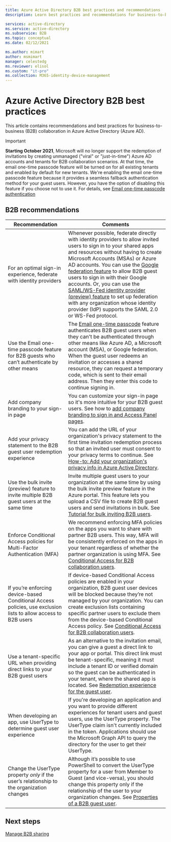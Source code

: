```yaml
---
title: Azure Active Directory B2B best practices and recommendations
description: Learn best practices and recommendations for business-to-business (B2B) guest user access in Azure Active Directory.

services: active-directory
ms.service: active-directory
ms.subservice: B2B
ms.topic: conceptual
ms.date: 02/12/2021

ms.author: mimart
author: msmimart
manager: celestedg
ms.reviewer: elisol
ms.custom: "it-pro"
ms.collection: M365-identity-device-management
---
```


# Azure Active Directory B2B best practices
This article contains recommendations and best practices for business-to-business (B2B) collaboration in Azure Active Directory (Azure AD).

   > [!IMPORTANT]
   > **Starting October 2021**, Microsoft will no longer support the redemption of invitations by creating unmanaged ("viral" or "just-in-time") Azure AD accounts and tenants for B2B collaboration scenarios. At that time, the email one-time passcode feature will be turned on for all existing tenants and enabled by default for new tenants. We're enabling the email one-time passcode feature because it provides a seamless fallback authentication method for your guest users. However, you have the option of disabling this feature if you choose not to use it. For details, see [Email one-time passcode authentication](one-time-passcode.md)


## B2B recommendations
| Recommendation | Comments |
| --- | --- |
| For an optimal sign-in experience, federate with identity providers | Whenever possible, federate directly with identity providers to allow invited users to sign in to your shared apps and resources without having to create Microsoft Accounts (MSAs) or Azure AD accounts. You can use the [Google federation feature](google-federation.md) to allow B2B guest users to sign in with their Google accounts. Or, you can use the [SAML/WS-Fed identity provider (preview) feature](direct-federation.md) to set up federation with any organization whose identity provider (IdP) supports the SAML 2.0 or WS-Fed protocol. |
| Use the Email one-time passcode  feature for B2B guests who can’t authenticate by other means | The [Email one-time passcode](one-time-passcode.md) feature authenticates B2B guest users when they can't be authenticated through other means like Azure AD, a Microsoft account (MSA), or Google federation. When the guest user redeems an invitation or accesses a shared resource, they can request a temporary code, which is sent to their email address. Then they enter this code to continue signing in. |
| Add company branding to your sign-in page | You can customize your sign-in page so it's more intuitive for your B2B guest users. See how to [add company branding to sign in and Access Panel pages](../fundamentals/customize-branding.md). |
| Add your privacy statement to the B2B guest user redemption experience | You can add the URL of your organization's privacy statement to the first time invitation redemption process so that an invited user must consent to your privacy terms to continue. See [How-to: Add your organization's privacy info in Azure Active Directory](../fundamentals/active-directory-properties-area.md). |
| Use the bulk invite (preview) feature to invite multiple B2B guest users at the same time | Invite multiple guest users to your organization at the same time by using the bulk invite preview feature in the Azure portal. This feature lets you upload a CSV file to create B2B guest users and send invitations in bulk. See [Tutorial for bulk inviting B2B users](tutorial-bulk-invite.md). |
| Enforce Conditional Access policies for Multi-Factor Authentication (MFA) | We recommend enforcing MFA policies on the apps you want to share with partner B2B users. This way, MFA will be consistently enforced on the apps in your tenant regardless of whether the partner organization is using MFA. See [Conditional Access for B2B collaboration users](conditional-access.md). |
| If you’re enforcing device-based Conditional Access policies, use exclusion lists to allow access to B2B users | If device-based Conditional Access policies are enabled in your organization, B2B guest user devices will be blocked because they’re not managed by your organization. You can create exclusion lists containing specific partner users to exclude them from the device-based Conditional Access policy. See [Conditional Access for B2B collaboration users](conditional-access.md). |
| Use a tenant-specific URL when providing direct links to your B2B guest users | As an alternative to the invitation email, you can give a guest a direct link to your app or portal. This direct link must be tenant-specific, meaning it must include a tenant ID or verified domain so the guest can be authenticated in your tenant, where the shared app is located. See [Redemption experience for the guest user](redemption-experience.md). |
| When developing an app, use UserType to determine guest user experience  | If you're developing an application and you want to provide different experiences for tenant users and guest users, use the UserType property. The UserType claim isn't currently included in the token. Applications should use the Microsoft Graph API to query the directory for the user to get their UserType. |
| Change the UserType property *only* if the user’s relationship to the organization changes | Although it’s possible to use PowerShell to convert the UserType property for a user from Member to Guest (and vice-versa), you should change this property only if the relationship of the user to your organization changes. See [Properties of a B2B guest user](user-properties.md).|

## Next steps

[Manage B2B sharing](delegate-invitations.md)